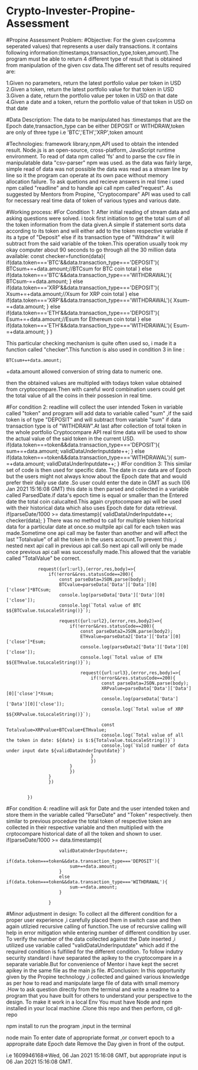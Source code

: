 # Crypto-Invester-Propine-Assessment
#Propine Assessment Problem:
#Objective:
For the given csv(comma seperated values) that represents a user daily transactions. it contains following information:(timestamps,transaction_type,token,amount).The program must be able to return 4 different type of result that is obtained from manipulation of the given csv data.The different set of results required are:

1.Given no parameters, return the latest portfolio value per token in USD
2.Given a token, return the latest portfolio value for that token in USD
3.Given a date, return the portfolio value per token in USD on that date
4.Given a date and a token, return the portfolio value of that token in USD on that date

#Data Description:
The data to be manipulated has :timestamps that are the Epoch date,transaction_type can be either DEPOSIT or WITHDRAW,token are only of three type i.e 'BTC','ETH','XRP',token amount

#Technologies:
framework library,npm,API used to obtain the intended result.
Node.js is an open-source, cross-platform, JavaScript runtime environment.
To read of data npm called 'fs' and to parse the csv file in manipulatable data "csv-parser" npm was used. as the data was fairly large, simple read of data was not possible the data was read as a stream line by line so it the program can operate at its own pace without memory allocation failure.
To ask quetions and recieve answers in real time i used npm called "readline" and to handle api call npm called"request".
As suggested by Mentors from Propine, "Cryptocompare" API was used to call for necessary real time data of token of various types and various date.

#Working process:
#For Condition 1:
After initial reading of stream data and asking questions were solved. i took first initiation to get the total sum of all the token information from the data given.A simple if statement sorts data according to its token and will either add to the token respective variable if its a type of "Deposit" else if its transaction type of "Withdraw" it will subtract from the said variable of the token.This operation usually took my okay computer about 90 seconds to go through all the 30 million data available:
    const checker=function(data){
        if(data.token==='BTC'&&data.transaction_type==='DEPOSIT'){
            BTCsum+=+data.amount;//BTCsum for BTC coin total
        }
        else if(data.token==='BTC'&&data.transaction_type==='WITHDRAWAL'){
            BTCsum-=+data.amount;
        }
        else if(data.token==='XRP'&&data.transaction_type==='DEPOSIT'){
            Xsum+=+data.amount;//Xsum for XRP coin total
        }
        else if(data.token==='XRP'&&data.transaction_type==='WITHDRAWAL'){
            Xsum-=+data.amount;
        }
        else if(data.token==='ETH'&&data.transaction_type==='DEPOSIT'){
            Esum+=+data.amount;//Esum for Ethereum coin total
        }
        else if(data.token==='ETH'&&data.transaction_type==='WITHDRAWAL'){
            Esum-=+data.amount;
        }
    }

This particular checking mechanism is quite often used so, i made it a function called "checker".This function is also used in condition 3
in line :

    BTCsum+=+data.amount;
+data.amount allowed conversion of string data to numeric one.

then the obtained values are multipled with todays token value obtained from cryptocompare.Then with careful word combination users could get the total value of all the coins in their possesion in real time.

#For condition 2:
readline will collect the user intended Token in variable called "token" and program will add data to variable called "sum" ,if the said token is of type "DEPOSIT" and will subtract from variable "sum" if data transaction type is of "WITHDRAW".At last after collection of total token in the whole portfolio Cryptocompare API real time data will be used to show the actual value of the said token in the current USD.
                if(data.token===token&&data.transaction_type==='DEPOSIT'){
                    sum+=+data.amount;
                    validDataUnderInputdate++;
                }
                else if(data.token===token&&data.transaction_type==='WITHDRAWAL'){
                    sum-=+data.amount;
                    validDataUnderInputdate++;
                }
#For condition 3:
This similar set of code is then used for specific date. The date in csv data are of Epoch but the users might not always know about the Epoch date that and would prefer their daily use date .So user could enter the date in GMT as such (06 Jan 2021 15:16:08 GMT) this date is then parsed and collected in a variable called ParsedDate.if data's epoch time is equal or smaller than the Entered date the total coin calucalted.This again cryptocompare api will be used with their historical data which also uses Epoch date for data retrieval.
                if(parseDate/1000 >= data.timestamp){
                    validDataUnderInputdate++;
                   checker(data);
                }
There was no method to call for multiple token historical data for a particular date at once.so multpile api call for each token was made.Sometime one api call may be faster than another and will affect the last "Totalvalue" of all the token in the users account.To prevent this ,i nested next api call in previous api call.So next api call will only be made once previous api call was successfully made.This allowed that the variable called "TotalValue" be correct.

                request({url:url},(error,res,body)=>{
                    if(!error&&res.statusCode==200){
                        const parseData=JSON.parse(body);
                        BTCvalue=parseData['Data']['Data'][0]['close']*BTCsum;
                        console.log(parseData['Data']['Data'][0]['close']);
                        console.log(`Total value of BTC $${BTCvalue.toLocaleString()}`);
                       
                        request({url:url2},(error,res,body2)=>{
                            if(!error&&res.statusCode==200){
                                const parseData2=JSON.parse(body2);
                                ETHvalue=parseData2['Data']['Data'][0]['close']*Esum;
                                console.log(parseData2['Data']['Data'][0]['close']);
                                console.log(`Total value of ETH $${ETHvalue.toLocaleString()}`);    

                                request({url:url3},(error,res,body)=>{
                                    if(!error&&res.statusCode==200){
                                        const parseData=JSON.parse(body);
                                        XRPvalue=parseData['Data']['Data'][0]['close']*Xsum;
                                        console.log(parseData['Data']['Data'][0]['close']);
                                        console.log(`Total value of XRP $${XRPvalue.toLocaleString()}`);  
                                        
                                        const Totalvalue=XRPvalue+BTCvalue+ETHvalue;
                                        console.log(`Total value of all the token in date: ${date} is $:${Totalvalue.toLocaleString()}`)
                                        console.log(`Valid number of data under input date ${validDataUnderInputdate}`)
                                    }
                                    })   
                            }
                            })
                    }
                    })
                
                     
            })
#For condition 4:
readline will ask for Date and the user intended token and store them in the variable called "ParseDate" and "Token" respectively. then similar to previous procedure the total token of respective token are collected in their respective variable and then multiplied with the crptocompare historical date of all the token and shown to user.
                if(parseDate/1000 >= data.timestamp){
                        
                        validDataUnderInputdate++;
                        if(data.token===token&&data.transaction_type==='DEPOSIT'){
                            sum+=+data.amount;
                        }
                        else if(data.token===token&&data.transaction_type==='WITHDRAWAL'){
                            sum-=+data.amount;
                        }
                        
                    }
#Minor adjustment in design:
To collect all the different condition for a proper user experience ,i carefully placed them in switch case and then again utlizied recursive calling of function.The use of recursive calling will help in error mitigation while entering number of different condition by user.
To verify the number of the data collected against the Date inserted ,i utilized use variable called "validDataUnderInputdate" which add if the required condition is fulfilled for the different condition.
To follow indutry security standard i have separated the apikey to the cryptocompare in a separate variable.But for convenience of Mentor i have kept the secret apikey in the same file as the main js file.
#Conclusion:
In this opportunity given by the Propine technology ,i collected and gained various knowledge as per how to read and manipulate large file of data with small memory .How to ask question directly from the terminal and write a readme to a program that you have built for others to understand your perspective to the design.
To make it work in a local Env
You must have Node and npm installed in your local machine .Clone this repo and then perform,
cd git-repo


npm install
to run the program ,input in the terminal

node main
To enter date of appropriate format ,or convert epoch to a appropraite date Epoch date Remove the Day given in front of the output.

i.e 1609946168=>Wed, 06 Jan 2021 15:16:08 GMT, but appropriate input is 06 Jan 2021 15:16:08 GMT.
